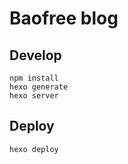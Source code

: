# Baofree blog

## Develop

```
npm install
hexo generate
hexo server
```

## Deploy

```
hexo deploy
```
